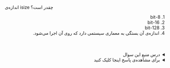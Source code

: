 

اندازه‌ی isize چقدر است؟ 


<div dir="rtl">
1. 8-bit
</div>
<div dir="rtl">
2. 16-bit
</div>
<div dir="rtl">
3. 128-bit
</div>
<div dir="rtl">
4. اندازه‌ی آن بستگی به معماری سیستمی دارد که روی آن اجرا می‌شود.
</div>



<br />
<br />
<br />
<details dir="rtl">
  <summary>درس منبع این سوال</summary>

<div dir="rtl">
Variable -> Data Types
</div>

</details>
<details dir="rtl">
  <summary>برای مشاهده‌ی پاسخ اینجا کلیک کنید</summary>
  
گزینه‌ی چهارم صحیح است.
  
</details>
